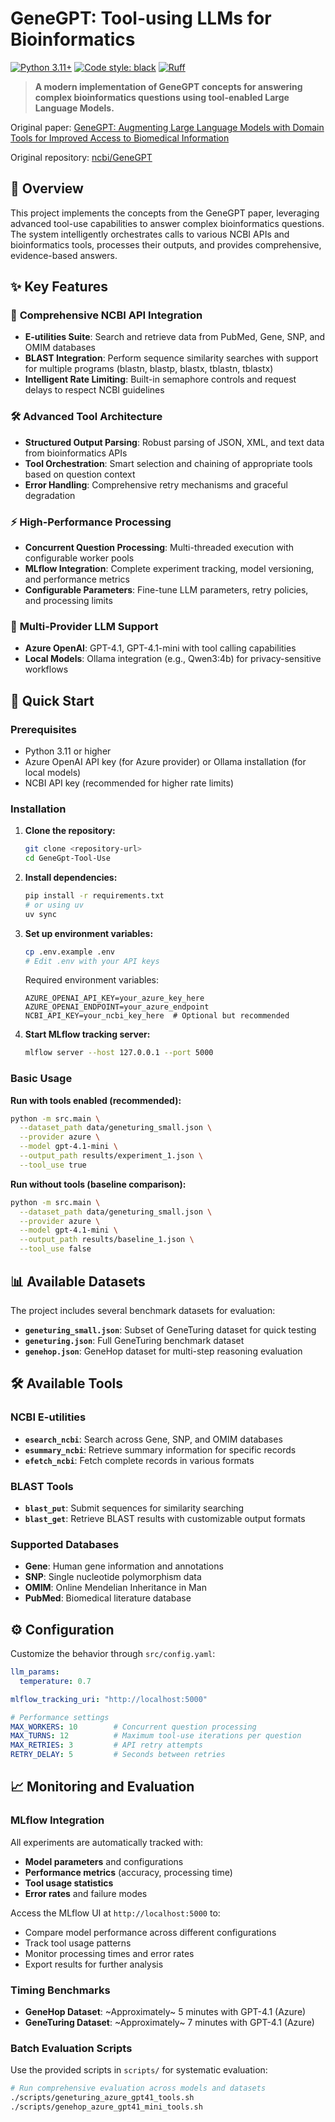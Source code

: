 # GeneGPT: Tool-using LLMs for Bioinformatics

[![Python 3.11+](https://img.shields.io/badge/python-3.11+-blue.svg)](https://www.python.org/downloads/)
[![Code style: black](https://img.shields.io/badge/code%20style-black-000000.svg)](https://github.com/psf/black)
[![Ruff](https://img.shields.io/endpoint?url=https://raw.githubusercontent.com/astral-sh/ruff/main/assets/badge/v2.json)](https://github.com/astral-sh/ruff)

> **A modern implementation of GeneGPT concepts for answering complex bioinformatics questions using tool-enabled Large Language Models.**

Original paper: [GeneGPT: Augmenting Large Language Models with Domain Tools for Improved Access to Biomedical Information](https://arxiv.org/abs/2304.09667)

Original repository: [ncbi/GeneGPT](https://github.com/ncbi/GeneGPT/)

## 🧬 Overview

This project implements the concepts from the GeneGPT paper, leveraging advanced tool-use capabilities to answer complex bioinformatics questions. The system intelligently orchestrates calls to various NCBI APIs and bioinformatics tools, processes their outputs, and provides comprehensive, evidence-based answers.

## ✨ Key Features

### 🔧 **Comprehensive NCBI API Integration**
- **E-utilities Suite**: Search and retrieve data from PubMed, Gene, SNP, and OMIM databases
- **BLAST Integration**: Perform sequence similarity searches with support for multiple programs (blastn, blastp, blastx, tblastn, tblastx)
- **Intelligent Rate Limiting**: Built-in semaphore controls and request delays to respect NCBI guidelines

### 🛠️ **Advanced Tool Architecture**
- **Structured Output Parsing**: Robust parsing of JSON, XML, and text data from bioinformatics APIs
- **Tool Orchestration**: Smart selection and chaining of appropriate tools based on question context
- **Error Handling**: Comprehensive retry mechanisms and graceful degradation

### ⚡ **High-Performance Processing**
- **Concurrent Question Processing**: Multi-threaded execution with configurable worker pools
- **MLflow Integration**: Complete experiment tracking, model versioning, and performance metrics
- **Configurable Parameters**: Fine-tune LLM parameters, retry policies, and processing limits

### 🔄 **Multi-Provider LLM Support**
- **Azure OpenAI**: GPT-4.1, GPT-4.1-mini with tool calling capabilities
- **Local Models**: Ollama integration (e.g., Qwen3:4b) for privacy-sensitive workflows

## 🚀 Quick Start

### Prerequisites

- Python 3.11 or higher
- Azure OpenAI API key (for Azure provider) or Ollama installation (for local models)
- NCBI API key (recommended for higher rate limits)

### Installation

1. **Clone the repository:**
   ```bash
   git clone <repository-url>
   cd GeneGpt-Tool-Use
   ```

2. **Install dependencies:**
   ```bash
   pip install -r requirements.txt
   # or using uv
   uv sync
   ```

3. **Set up environment variables:**
   ```bash
   cp .env.example .env
   # Edit .env with your API keys
   ```

   Required environment variables:
   ```env
   AZURE_OPENAI_API_KEY=your_azure_key_here
   AZURE_OPENAI_ENDPOINT=your_azure_endpoint
   NCBI_API_KEY=your_ncbi_key_here  # Optional but recommended
   ```

4. **Start MLflow tracking server:**
   ```bash
   mlflow server --host 127.0.0.1 --port 5000
   ```

### Basic Usage

**Run with tools enabled (recommended):**
```bash
python -m src.main \
  --dataset_path data/geneturing_small.json \
  --provider azure \
  --model gpt-4.1-mini \
  --output_path results/experiment_1.json \
  --tool_use true
```

**Run without tools (baseline comparison):**
```bash
python -m src.main \
  --dataset_path data/geneturing_small.json \
  --provider azure \
  --model gpt-4.1-mini \
  --output_path results/baseline_1.json \
  --tool_use false
```

## 📊 Available Datasets

The project includes several benchmark datasets for evaluation:

- **`geneturing_small.json`**: Subset of GeneTuring dataset for quick testing
- **`geneturing.json`**: Full GeneTuring benchmark dataset
- **`genehop.json`**: GeneHop dataset for multi-step reasoning evaluation

## 🛠️ Available Tools

### NCBI E-utilities
- **`esearch_ncbi`**: Search across Gene, SNP, and OMIM databases
- **`esummary_ncbi`**: Retrieve summary information for specific records
- **`efetch_ncbi`**: Fetch complete records in various formats

### BLAST Tools
- **`blast_put`**: Submit sequences for similarity searching
- **`blast_get`**: Retrieve BLAST results with customizable output formats

### Supported Databases
- **Gene**: Human gene information and annotations
- **SNP**: Single nucleotide polymorphism data
- **OMIM**: Online Mendelian Inheritance in Man
- **PubMed**: Biomedical literature database

## ⚙️ Configuration

Customize the behavior through `src/config.yaml`:

```yaml
llm_params:
  temperature: 0.7

mlflow_tracking_uri: "http://localhost:5000"

# Performance settings
MAX_WORKERS: 10        # Concurrent question processing
MAX_TURNS: 12          # Maximum tool-use iterations per question
MAX_RETRIES: 3         # API retry attempts
RETRY_DELAY: 5         # Seconds between retries
```

## 📈 Monitoring and Evaluation

### MLflow Integration

All experiments are automatically tracked with:
- **Model parameters** and configurations
- **Performance metrics** (accuracy, processing time)
- **Tool usage statistics**
- **Error rates** and failure modes

Access the MLflow UI at `http://localhost:5000` to:
- Compare model performance across different configurations
- Track tool usage patterns
- Monitor processing times and error rates
- Export results for further analysis

### Timing Benchmarks

- **GeneHop Dataset**: ~Approximately~ 5 minutes with GPT-4.1 (Azure)
- **GeneTuring Dataset**: ~Approximately~ 7 minutes with GPT-4.1 (Azure)

### Batch Evaluation Scripts

Use the provided scripts in `scripts/` for systematic evaluation:

```bash
# Run comprehensive evaluation across models and datasets
./scripts/geneturing_azure_gpt41_tools.sh
./scripts/genehop_azure_gpt41_mini_tools.sh
```